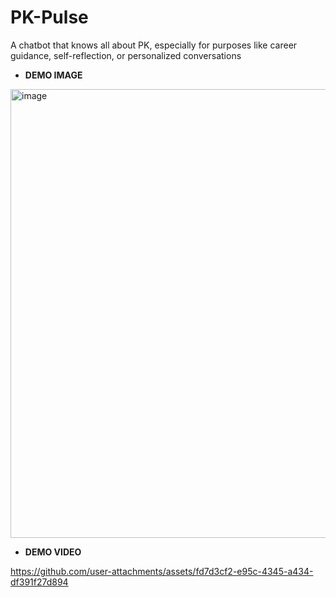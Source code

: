 # PK-Pulse
A chatbot that knows all about PK, especially for purposes like career guidance, self-reflection, or personalized conversations
- **DEMO IMAGE**
<img width="718" alt="image" src="https://github.com/user-attachments/assets/da5e5dda-5b41-4376-bd43-e09a3d9786e4" />

- **DEMO VIDEO**

https://github.com/user-attachments/assets/fd7d3cf2-e95c-4345-a434-df391f27d894

